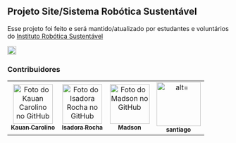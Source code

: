 ## Projeto Site/Sistema Robótica Sustentável

Esse projeto foi feito e será mantido/atualizado por estudantes e voluntários do [Instituto Robótica Sustentável](https://roboticasustentavel.org.br/) 

<a href="https://www.instagram.com/robotica_sustentavel" target="_blank">
  <img src="https://raw.githubusercontent.com/maurodesouza/profile-readme-generator/master/src/assets/icons/social/instagram/default.svg" width="20" height="20" alt="instagram logo"  />
</a>



### Contribuidores

<table>
  <tr>
    <td align="center">
      <a href="https://github.com/KauanCarolino">
        <img src="https://github.com/KauanCarolino.png" width="90px;" alt="Foto do Kauan Carolino no GitHub"/><br>
        <sub>
          <b>Kauan Carolino</b>
        </sub>
      </a>
    </td>
    <td align="center">
      <a href="https://github.com/Madsonosv">
        <img src="https://github.com/is-Isadora-Rocha.png" width="90px;" alt="Foto do Isadora Rocha no GitHub"/><br>
        <sub>
          <b>Isadora Rocha</b>
        </sub>
      </a>
    </td>
    <td align="center">
      <a href="https://github.com/Madsonosv">
        <img src="https://github.com/Madsonosv.png" width="90px;" alt="Foto do Madson no GitHub"/><br>
        <sub>
          <b>Madson</b>
        </sub>
      </a>
    </td>
    <td align="center">
    <a href="https://github.com/santiagoNogueira66">
     <img src="https://github.com/santiagoNogueira66.png" width ="100px;" alt="alt="Foto do santiago no GitHub"/><br>
      <sub>
        <b>santiago</b>
      </sub>
  </td>
  </tr>
  
    
</table>
